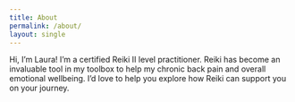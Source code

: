```yaml
---
title: About
permalink: /about/
layout: single
---
```

Hi, I’m Laura! I’m a certified Reiki II level practitioner. Reiki has become an invaluable tool in my toolbox to help my chronic back pain and overall emotional wellbeing. I’d love to help you explore how Reiki can support you on your journey.